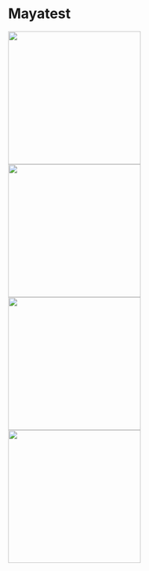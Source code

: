 # Mayatest
<img src="https://cloud.githubusercontent.com/assets/21309985/18051655/c0bd06a4-6e17-11e6-8324-a2d867eebed9.png" width="270">
<img src="https://cloud.githubusercontent.com/assets/21309985/18051658/c6e2805e-6e17-11e6-8b09-931b7e5c400b.png" width="270">
<img src="https://cloud.githubusercontent.com/assets/21309985/18051663/cdefd414-6e17-11e6-9266-c96f4d71b0c8.png" width="270">
<img src="https://cloud.githubusercontent.com/assets/21309985/18051669/d174629e-6e17-11e6-90ca-3c84b4e3cf75.png" width="270">
